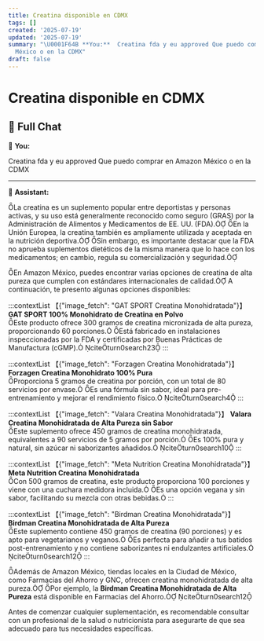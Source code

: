 ```yaml
---
title: Creatina disponible en CDMX
tags: []
created: '2025-07-19'
updated: '2025-07-19'
summary: "\U0001F64B **You:**  Creatina fda y eu approved Que puedo comprar en Amazon
  México o en la CDMX"
draft: false
---
```


# Creatina disponible en CDMX

## 🧠 Full Chat

🙋 **You:**

Creatina fda y eu approved Que puedo comprar en Amazon México o en la CDMX

---

🤖 **Assistant:**

La creatina es un suplemento popular entre deportistas y personas activas, y su uso está generalmente reconocido como seguro (GRAS) por la Administración de Alimentos y Medicamentos de EE. UU. (FDA). En la Unión Europea, la creatina también es ampliamente utilizada y aceptada en la nutrición deportiva. Sin embargo, es importante destacar que la FDA no aprueba suplementos dietéticos de la misma manera que lo hace con los medicamentos; en cambio, regula su comercialización y seguridad.

En Amazon México, puedes encontrar varias opciones de creatina de alta pureza que cumplen con estándares internacionales de calidad. A continuación, te presento algunas opciones disponibles:

:::contextList
【{"image_fetch": "GAT SPORT Creatina Monohidratada"}】
**GAT SPORT 100% Monohidrato de Creatina en Polvo**  
Este producto ofrece 300 gramos de creatina micronizada de alta pureza, proporcionando 60 porciones. Está fabricado en instalaciones inspeccionadas por la FDA y certificadas por Buenas Prácticas de Manufactura (cGMP). citeturn0search23
:::

:::contextList
【{"image_fetch": "Forzagen Creatina Monohidratada"}】
**Forzagen Creatina Monohidrato 100% Pura**  
Proporciona 5 gramos de creatina por porción, con un total de 80 servicios por envase. Es una fórmula sin sabor, ideal para pre-entrenamiento y mejorar el rendimiento físico. citeturn0search4
:::

:::contextList
【{"image_fetch": "Valara Creatina Monohidratada"}】
**Valara Creatina Monohidratada de Alta Pureza sin Sabor**  
Este suplemento ofrece 450 gramos de creatina monohidratada, equivalentes a 90 servicios de 5 gramos por porción. Es 100% pura y natural, sin azúcar ni saborizantes añadidos. citeturn0search10
:::

:::contextList
【{"image_fetch": "Meta Nutrition Creatina Monohidratada"}】
**Meta Nutrition Creatina Monohidratada**  
Con 500 gramos de creatina, este producto proporciona 100 porciones y viene con una cuchara medidora incluida. Es una opción vegana y sin sabor, facilitando su mezcla con otras bebidas.
:::

:::contextList
【{"image_fetch": "Birdman Creatina Monohidratada"}】
**Birdman Creatina Monohidratada de Alta Pureza**  
Este suplemento contiene 450 gramos de creatina (90 porciones) y es apto para vegetarianos y veganos. Es perfecta para añadir a tus batidos post-entrenamiento y no contiene saborizantes ni endulzantes artificiales. citeturn0search12
:::

Además de Amazon México, tiendas locales en la Ciudad de México, como Farmacias del Ahorro y GNC, ofrecen creatina monohidratada de alta pureza. Por ejemplo, la **Birdman Creatina Monohidratada de Alta Pureza** está disponible en Farmacias del Ahorro. citeturn0search12

Antes de comenzar cualquier suplementación, es recomendable consultar con un profesional de la salud o nutricionista para asegurarte de que sea adecuado para tus necesidades específicas.